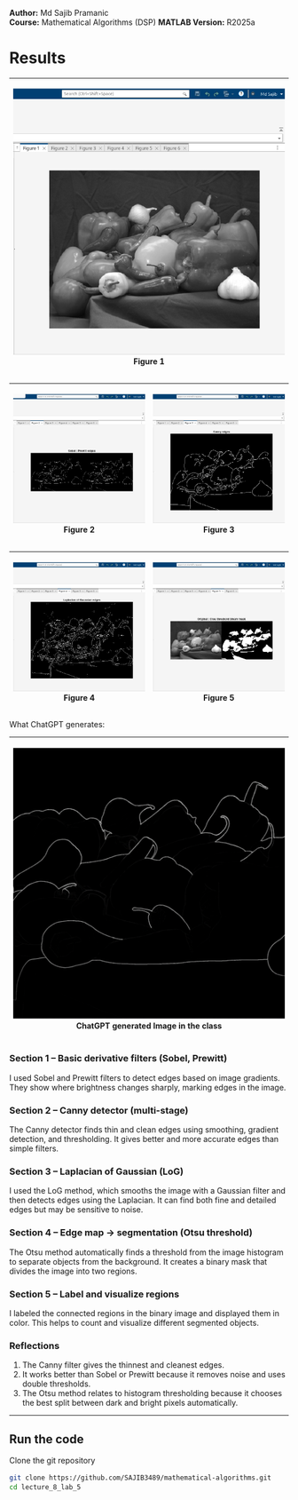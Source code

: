 **Author:** Md Sajib Pramanic  
**Course:** Mathematical Algorithms (DSP)
**MATLAB Version:** R2025a


# Results

| <p align="center"><img src="/lecture_8_lab_5/Lab_5_Figure_1.png"/><br/>Figure 1</p> |
| ---------------------------------------------------------------------------------- |


| <p align="center"><img src="/lecture_8_lab_5/Lab_5_Figure_2.png"/><br/>Figure 2</p> | <p align="center"><img src="/lecture_8_lab_5/Lab_5_Figure_3.png"/><br/>Figure 3</p> |
| ------------------------------------------------------------------------------------- | ------------------------------------------------------------------------------------- | 

| <p align="center"><img src="/lecture_8_lab_5/Lab_5_Figure_4.png"/><br/>Figure 4</p> | <p align="center"><img src="/lecture_8_lab_5/Lab_5_Figure_5.png"/><br/>Figure 5</p> |
| ------------------------------------------------------------------------------------- | ------------------------------------------------------------------------------------- | 

What ChatGPT generates:

| <p align="center"><img src="/lecture_8_lab_5/chatgpt.png"/><br/>ChatGPT generated Image in the class</p> |
| ---------------------------------------------------------------------------------- |

### Section 1 – Basic derivative filters (Sobel, Prewitt)

I used Sobel and Prewitt filters to detect edges based on image gradients.
They show where brightness changes sharply, marking edges in the image.

### Section 2 – Canny detector (multi-stage)

The Canny detector finds thin and clean edges using smoothing, gradient detection, and thresholding.
It gives better and more accurate edges than simple filters.

### Section 3 – Laplacian of Gaussian (LoG)

I used the LoG method, which smooths the image with a Gaussian filter and then detects edges using the Laplacian.
It can find both fine and detailed edges but may be sensitive to noise.

### Section 4 – Edge map → segmentation (Otsu threshold)

The Otsu method automatically finds a threshold from the image histogram to separate objects from the background.
It creates a binary mask that divides the image into two regions.

### Section 5 – Label and visualize regions

I labeled the connected regions in the binary image and displayed them in color.
This helps to count and visualize different segmented objects.

### Reflections

1. The Canny filter gives the thinnest and cleanest edges.
2. It works better than Sobel or Prewitt because it removes noise and uses double thresholds.
3. The Otsu method relates to histogram thresholding because it chooses the best split between dark and bright pixels automatically.
----


## Run the code

Clone the git repository

```bash
git clone https://github.com/SAJIB3489/mathematical-algorithms.git
cd lecture_8_lab_5
```